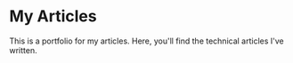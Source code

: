 # My Articles
This is a portfolio for my articles. Here, you'll find the technical articles I've written.
